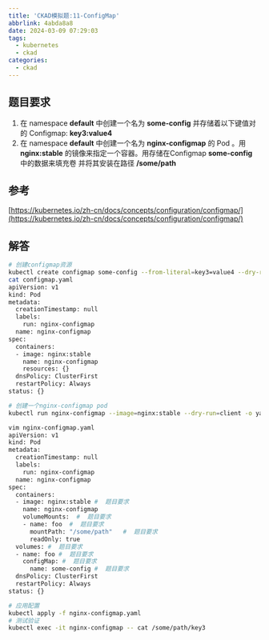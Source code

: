 ```yaml
---
title: 'CKAD模拟题:11-ConfigMap'
abbrlink: 4abda8a8
date: 2024-03-09 07:29:03
tags:
  - kubernetes
  - ckad
categories:
  - ckad
---
```

## 题目要求

1. 在 namespace **default** 中创建一个名为 **some-config** 并存储着以下键值对的 Configmap: **key3:value4**
2. 在 namespace **default** 中创建一个名为 **nginx-configmap** 的 Pod 。用 **nginx:stable** 的镜像来指定一个容器。用存储在Configmap **some-config** 中的数据来填充卷 并将其安装在路径 **/some/path**

## 参考

[https://kubernetes.io/zh-cn/docs/concepts/configuration/configmap/](https://kubernetes.io/zh-cn/docs/concepts/configuration/configmap/)

## 解答

```bash
# 创建configmap资源
kubectl create configmap some-config --from-literal=key3=value4 --dry-run=client -o yaml > configmap.yaml
cat configmap.yaml
apiVersion: v1
kind: Pod
metadata:
  creationTimestamp: null
  labels:
    run: nginx-configmap
  name: nginx-configmap
spec:
  containers:
  - image: nginx:stable
    name: nginx-configmap
    resources: {}
  dnsPolicy: ClusterFirst
  restartPolicy: Always
status: {}

# 创建一个nginx-configmap pod
kubectl run nginx-configmap --image=nginx:stable --dry-run=client -o yaml  > nginx-configmap.yaml

vim nginx-configmap.yaml
apiVersion: v1
kind: Pod
metadata:
  creationTimestamp: null
  labels:
    run: nginx-configmap
  name: nginx-configmap
spec:
  containers:
  - image: nginx:stable #  题目要求
    name: nginx-configmap
    volumeMounts:  #  题目要求
    - name: foo  #  题目要求
      mountPath: "/some/path"   #  题目要求
      readOnly: true 
  volumes: #  题目要求
  - name: foo #  题目要求
    configMap: #  题目要求
      name: some-config #  题目要求
  dnsPolicy: ClusterFirst
  restartPolicy: Always
status: {}

# 应用配置
kubectl apply -f nginx-configmap.yaml
# 测试验证
kubectl exec -it nginx-configmap -- cat /some/path/key3

```
